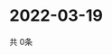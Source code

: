 # 2022-03-19
  共 0条

  <!-- BEGIN -->
  <!-- 最后更新时间Sat Mar 19 2022 17:06:24 GMT+0000 (Coordinated Universal Time) -->
  
  <!-- END -->
  
  